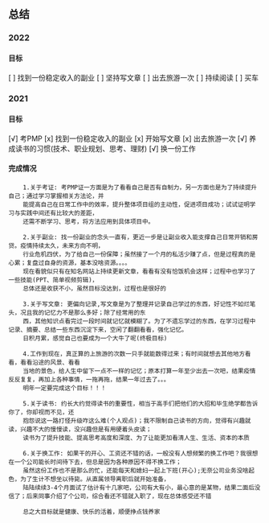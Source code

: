 ## 总结

### 2022
#### 目标
[ ] 找到一份稳定收入的副业
[ ] 坚持写文章
[ ] 出去旅游一次
[ ] 持续阅读
[ ] 买车


### 2021
#### 目标
[√] 考PMP
[x] 找到一份稳定收入的副业
[x] 开始写文章
[x] 出去旅游一次
[√] 养成读书的习惯(技术、职业规划、思考、理财)
[√] 换一份工作

#### 完成情况
```textmate
	1.关于考证: 考PMP证一方面是为了看看自己是否有自制力，另一方面也是为了持续提升自己；通过学习掌握相关方法论，并
    能提高自己在日常工作中的效率，提升整体项目组的主动性，促进项目成功；试试证明学习与实践中间还有比较大的差距，
    还需不断学习、思考，将方法应用到具体项目中。
    
    2.关于副业: 找一份副业的念头一直有，更近一步是让副业收入能支撑自己日常开销和房贷。疫情持续太久，未来方向不明，
    行业危机四伏，为了给自己一份保障；虽然接了一个月的私活少赚了点，但是过程真的是心累；复盘过自身的资源，基本没啥资源。。。。 
    现在看貌似只有在知名网站上持续更新文章，看看有没有恰饭机会这样；过程中也学习了一些技能(PPT、简单视频剪辑)，
    总体还是收获不小，虽然目标没达到，过程也是很好的

    3.关于写文章: 更偏向记录,写文章是为了整理并记录自己学过的东西，好记性不如烂笔头，况且我的记忆力不是那么多好；除了经常用的东
    西，其他知识点看完过一段时间就记忆就模糊了。为了不遗忘学过的东西，在学习过程中记录、摘要、总结一些东西沉淀下来，空闲了翻翻看看，强化记忆。
    日积月累，感觉自己也要成为一个大牛了呢(终极目标)
    
    4.工作到现在，真正算的上旅游的次数一只手就能数得过来；有时间就想去其他地方看看，看看沿途的风景、看看
    当地的景色，给人生中留下一点不一样的记忆；原本打算一年至少出去一次吧，结果疫情反反复复，再加上各种事情，一拖再拖，结果一年过去了。。。 
    明年一定要完成这个目标！！！
    
    5.关于读书: 约长大约觉得读书的重要性，相当于高手们把他们的大招和毕生绝学都告诉你了，你却视而不见，还
    抱怨说这一路打怪升级咋这么难(个人观点)；我不限制自己读书的方向，觉得有兴趣就读，兴趣不大的慢慢读，没兴趣但是有用硬着头皮读；
    读书为了提升技能、提高思考高度和深度、为了让能更加看清人生、生活、资本的本质
    
    6.关于换工作: 如果干的开心、工资还不错的话，一般没有人想频繁的换工作吧？我很想在一个公司能长时间待下去，但总是因为各种原因不得不换工作；
    虽然这份工作也不是那么的忙，还能每天和媳妇一起上下班(开心);无奈公司业务没啥起色，为了生计不想坐以待毙。从直属领导离职后就开始准备，
    陆陆续续3-4个月面试了估计有十几家吧，公司有大有小，最心意的是某物，结果二面后没信了；后来同事介绍了个公司，综合看还不错就入职了，现在总体感受还不错

	总之大目标就是健康、快乐的活着，顺便挣点钱养家

```

